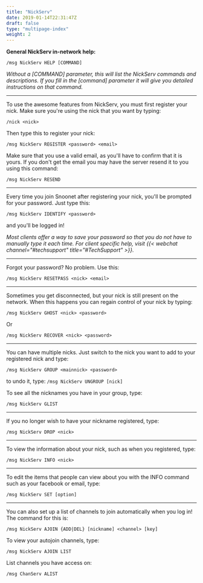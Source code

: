 ```yaml
---
title: "NickServ"
date: 2019-01-14T22:31:47Z
draft: false
type: "multipage-index"
weight: 2
---
```


**General NickServ in-network help:**

`/msg NickServ HELP [COMMAND]`

*Without a [COMMAND] parameter, this will list the NickServ commands and descriptions. If you fill in the [command] parameter it will give you detailed instructions on that command.*

---

To use the awesome features from NickServ, you must first register your nick. Make sure you're using the nick that you want by typing:

`/nick <nick>`

Then type this to register your nick:

`/msg NickServ REGISTER <password> <email>`

Make sure that you use a valid email, as you'll have to confirm that it is yours. If you don't get the email you may have the server resend it to you using this command:

`/msg NickServ RESEND`

---


Every time you join Snoonet after registering your nick, you'll be prompted for your password. Just type this:

`/msg NickServ IDENTIFY <password>`

and you'll be logged in!

*Most clients offer a way to save your password so that you do not have to manually type it each time. For client specific help, visit {{< webchat channel="#techsupport" title="#TechSupport" >}}.*

---

Forgot your password? No problem. Use this:

`/msg NickServ RESETPASS <nick> <email>`

---

Sometimes you get disconnected, but your nick is still present on the network. When this happens you can regain control of your nick by typing:

 `/msg NickServ GHOST <nick> <password>`

 Or

`/msg NickServ RECOVER <nick> <password>`

---

You can have multiple nicks. Just switch to the nick you want to add to your registered nick and type:

`/msg NickServ GROUP <mainnick> <password>`

to undo it, type: `/msg NickServ UNGROUP [nick]`

To see all the nicknames you have in your group, type:

`/msg NickServ GLIST`

---

If you no longer wish to have your nickname registered, type:

`/msg NickServ DROP <nick>`

---

To view the information about your nick, such as when you registered, type:

 `/msg NickServ INFO <nick>`

 ---

 To edit the items that people can view about you with the INFO command such as your facebook or email, type:

 `/msg NickServ SET [option]`

 ---

 You can also set up a list of channels to join automatically when you log in! The command for this is:

 `/msg NickServ AJOIN {ADD|DEL} [nickname] <channel> [key]`

 To view your autojoin channels, type:

 `/msg NickServ AJOIN LIST`

 List channels you have access on:

 `/msg ChanServ ALIST`

